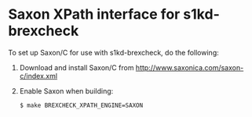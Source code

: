 # Saxon XPath interface for s1kd-brexcheck

To set up Saxon/C for use with s1kd-brexcheck, do the following:

1. Download and install Saxon/C from http://www.saxonica.com/saxon-c/index.xml

2. Enable Saxon when building:
   ```
   $ make BREXCHECK_XPATH_ENGINE=SAXON
   ```
